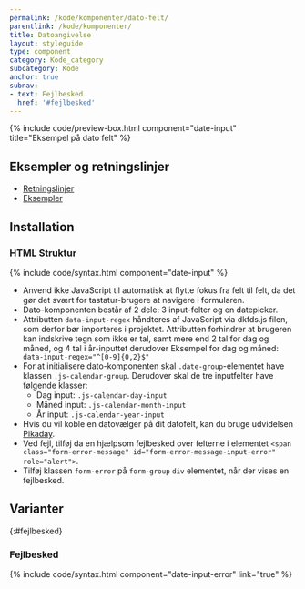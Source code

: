 ```yaml
---
permalink: /kode/komponenter/dato-felt/
parentlink: /kode/komponenter/
title: Datoangivelse
layout: styleguide
type: component
category: Kode_category
subcategory: Kode
anchor: true
subnav:
- text: Fejlbesked
  href: '#fejlbesked'
---
```


{% include code/preview-box.html component="date-input" title="Eksempel på dato felt" %}

## Eksempler og retningslinjer
<ul class="nobullet-list">
    <li><a href="/komponenter/dato-felt/#retningslinjer">Retningslinjer</a></li>
    <li><a href="/komponenter/dato-felt/">Eksempler</a></li>
</ul>

## Installation

### HTML Struktur

{% include code/syntax.html component="date-input" %}

- Anvend ikke JavaScript til automatisk at flytte fokus fra felt til felt, da det gør det svært for tastatur-brugere at navigere i formularen.
- Dato-komponenten består af 2 dele: 3 input-felter og en datepicker.
- Attributten `data-input-regex` håndteres af JavaScript via dkfds.js filen, som derfor bør importeres i projektet.
Attributten forhindrer at brugeren kan indskrive tegn som ikke er tal, samt mere end 2 tal for dag og måned, og 4 tal i år-inputtet derudover  Eksempel for dag og måned: ` data-input-regex="^[0-9]{0,2}$"`
- For at initialisere dato-komponenten skal `.date-group`-elementet have klassen `.js-calendar-group`. Derudover skal de tre inputfelter have følgende klasser:
    - Dag input: `.js-calendar-day-input`
    - Måned input: `.js-calendar-month-input`
    - År input: `.js-calendar-year-input`
- Hvis du vil koble en datovælger på dit datofelt, kan du bruge udvidelsen <a href="/udvidelser/pikaday/">Pikaday</a>.
- Ved fejl, tilføj da en hjælpsom fejlbesked over felterne i elementet `<span class="form-error-message" id="form-error-message-input-error" role="alert">`. 
- Tilføj klassen `form-error` på `form-group` `div` elementet, når der vises en fejlbesked.

## Varianter

{:#fejlbesked}
### Fejlbesked
{% include code/syntax.html component="date-input-error" link="true" %}
